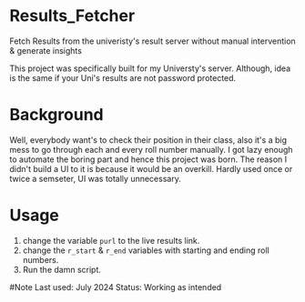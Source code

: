 # Results_Fetcher
Fetch Results from the univeristy's result server without manual intervention &amp; generate insights


This project was specifically built for my Universty's server.
Although, idea is the same if your Uni's results are not password protected.

# Background

Well, everybody want's to check their position in their class, also it's a big mess to go through each and every roll number manually.
I got lazy enough to automate the boring part and hence this project was born.
The reason I didn't build a UI to it is because it would be an overkill.
Hardly used once or twice a semseter, UI was totally unnecessary.

# Usage
1. change the variable `purl` to the live results link.
2. change the `r_start` & `r_end` variables with starting and ending roll numbers.
3. Run the damn script.

#Note
Last used: July 2024
Status: Working as intended
